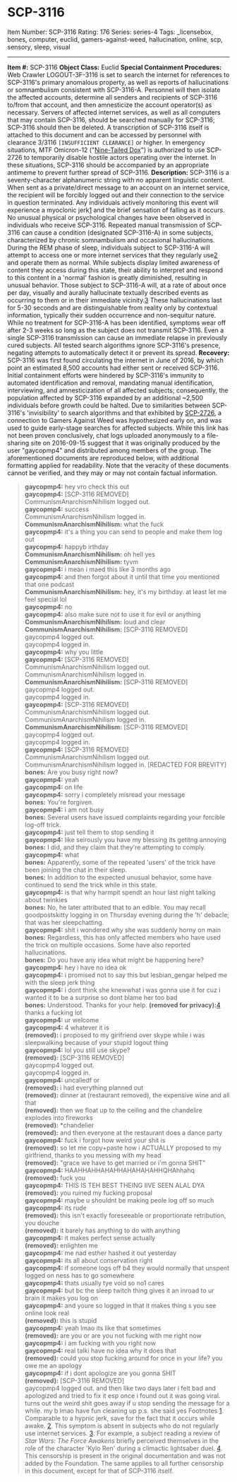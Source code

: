 # SCP-3116
Item Number: SCP-3116
Rating: 176
Series: series-4
Tags: _licensebox, bones, computer, euclid, gamers-against-weed, hallucination, online, scp, sensory, sleep, visual

---

**Item #:** SCP-3116
**Object Class:** Euclid
**Special Containment Procedures:** Web Crawler LOGOUT-3F-3116 is set to search the internet for references to SCP-3116's primary anomalous property, as well as reports of hallucinations or somnambulism consistent with SCP-3116-A. Personnel will then isolate the affected accounts, determine all senders and recipients of SCP-3116 to/from that account, and then amnesticize the account operator(s) as necessary. Servers of affected internet services, as well as all computers that may contain SCP-3116, should be searched manually for SCP-3116; SCP-3116 should then be deleted.
A transcription of SCP-3116 itself is attached to this document and can be accessed by personnel with clearance 3/3116 `[INSUFFICIENT CLEARANCE]` or higher.
In emergency situations, MTF Omicron-12 ("[Nine-Tailed Dox](/scp-2842)") is authorized to use SCP-2726 to temporarily disable hostile actors operating over the internet. In these situations, SCP-3116 should be accompanied by an appropriate antimeme to prevent further spread of SCP-3116.
**Description:** SCP-3116 is a seventy-character alphanumeric string with no apparent linguistic content. When sent as a private/direct message to an account on an internet service, the recipient will be forcibly logged out and their connection to the service in question terminated. Any individuals actively monitoring this event will experience a myoclonic jerk[1](javascript:;) and the brief sensation of falling as it occurs. No unusual physical or psychological changes have been observed in individuals who receive SCP-3116.
Repeated manual transmission of SCP-3116 can cause a condition (designated SCP-3116-A) in some subjects, characterized by chronic somnambulism and occasional hallucinations. During the REM phase of sleep, individuals subject to SCP-3116-A will attempt to access one or more internet services that they regularly use[2](javascript:;) and operate them as normal. While subjects display limited awareness of content they access during this state, their ability to interpret and respond to this content in a 'normal' fashion is greatly diminished, resulting in unusual behavior.
Those subject to SCP-3116-A will, at a rate of about once per day, visually and aurally hallucinate textually described events as occurring to them or in their immediate vicinity.[3](javascript:;) These hallucinations last for 5-30 seconds and are distinguishable from reality only by contextual information, typically their sudden occurrence and non-sequitur nature.
While no treatment for SCP-3116-A has been identified, symptoms wear off after 2-3 weeks so long as the subject does not transmit SCP-3116. Even a single SCP-3116 transmission can cause an immediate relapse in previously cured subjects.
All tested search algorithms ignore SCP-3116's presence, negating attempts to automatically detect it or prevent its spread.
**Recovery:** SCP-3116 was first found circulating the internet in June of 2016, by which point an estimated 8,500 accounts had either sent or received SCP-3116. Initial containment efforts were hindered by SCP-3116's immunity to automated identification and removal, mandating manual identification, interviewing, and amnesticization of all affected subjects; consequently, the population affected by SCP-3116 expanded by an additional ~2,500 individuals before growth could be halted.
Due to similarities between SCP-3116's 'invisibility' to search algorithms and that exhibited by [SCP-2726](/scp-2726), a connection to Gamers Against Weed was hypothesized early on, and was used to guide early-stage searches for affected subjects. While this link has not been proven conclusively, chat logs uploaded anonymously to a file-sharing site on 2016-09-15 suggest that it was originally produced by the user "gaycopmp4" and distributed among members of the group.
The aforementioned documents are reproduced below, with additional formatting applied for readability. Note that the veracity of these documents cannot be verified, and they may or may not contain factual information.
> **gaycopmp4:** hey vro check this out  
>  **gaycopmp4:** [SCP-3116 REMOVED]  
>  CommunismAnarchismNihilism logged out.  
>  **gaycopmp4:** success  
>  CommunismAnarchismNihilism logged in.  
>  **CommunismAnarchismNihilism:** what the fuck  
>  **gaycopmp4:** it's a thing you can send to people and make them log out  
>  **gaycopmp4:** happyb irthday  
>  **CommunismAnarchismNihilism:** oh hell yes  
>  **CommunismAnarchismNihilism:** tyvm  
>  **gaycopmp4:** i mean i maed this like 3 months ago  
>  **gaycopmp4:** and then forgot about it until that time you mentioned that one podcast  
>  **CommunismAnarchismNihilism:** hey, it's my birthday. at least let me feel special lol  
>  **gaycopmp4:** no  
>  **gaycopmp4:** also make sure not to use it for evil or anything  
>  **CommunismAnarchismNihilism:** loud and clear  
>  **CommunismAnarchismNihilism:** [SCP-3116 REMOVED]  
>  gaycopmp4 logged out.  
>  gaycopmp4 logged in.  
>  **gaycopmp4:** why you little  
>  **gaycopmp4:** [SCP-3116 REMOVED]  
>  CommunismAnarchismNihilism logged out.  
>  CommunismAnarchismNihilism logged in.  
>  **CommunismAnarchismNihilism:** [SCP-3116 REMOVED]  
>  gaycopmp4 logged out.  
>  gaycopmp4 logged in.  
>  **gaycopmp4:** [SCP-3116 REMOVED]  
>  CommunismAnarchismNihilism logged out.  
>  CommunismAnarchismNihilism logged in.  
>  **CommunismAnarchismNihilism:** [SCP-3116 REMOVED]  
>  gaycopmp4 logged out.  
>  gaycopmp4 logged in.  
>  **gaycopmp4:** [SCP-3116 REMOVED]  
>  CommunismAnarchismNihilism logged out.  
>  CommunismAnarchismNihilism logged in.
> [REDACTED FOR BREVITY]
> **bones:** Are you busy right now?  
>  **gaycopmp4:** yeah  
>  **gaycopmp4:** on life  
>  **gaycopmp4:** sorry i completely misread your message  
>  **bones:** You're forgiven.  
>  **gaycopmp4:** i am not busy  
>  **bones:** Several users have issued complaints regarding your forcible log-off trick.  
>  **gaycopmp4:** just tell them to stop sending it  
>  **gaycopmp4:** like seirously you have my blessing its getitng annoying  
>  **bones:** I did, and they claim that they're attempting to comply.  
>  **gaycopmp4:** what  
>  **bones:** Apparently, some of the repeated 'users' of the trick have been joining the chat in their sleep.  
>  **bones:** In addition to the expected unusual behavior, some have continued to send the trick while in this state.  
>  **gaycopmp4:** is that why harmpit spendt an hour last night talking about twinkies  
>  **bones:** No, he later attributed that to an edible. You may recall goodpostskitty logging in on Thursday evening during the 'h' debacle; that was her sleepchatting.  
>  **gaycopmp4:** shit i wondered why she was suddenly horny on main  
>  **bones:** Regardless, this has only affected members who have used the trick on multiple occasions. Some have also reported hallucinations.  
>  **bones:** Do you have any idea what might be happening here?  
>  **gaycopmp4:** hey i have no idea ok  
>  **gaycopmp4:** i promised not to say this but lesbian_gengar helped me with the sleep jerk thing  
>  **gaycopmp4:** i dont think she knewwhat i was gonna use it for cuz i wanted it to be a surprise so dont blame her too bad  
>  **bones:** Understood. Thanks for your help.
> **(removed for privacy):**[4](javascript:;) thanks a fucking lot  
>  **gaycopmp4:** ur welcome  
>  **gaycopmp4:** 4 whatever it is  
>  **(removed):** i proposed to my girlfriend over skype while i was sleepwalking because of your stupid logout thing  
>  **gaycopmp4:** lol you still use skype?  
>  **(removed):** [SCP-3116 REMOVED]  
>  gaycopmp4 logged out.  
>  gaycopmp4 logged in.  
>  **gaycopmp4:** uncalledf or  
>  **(removed):** i had everything planned out  
>  **(removed):** dinner at (restaurant removed), the expensive wine and all that  
>  **(removed):** then we float up to the ceiling and the chandelire explodes into fireworks  
>  **(removed):** *chandelier  
>  **(removed):** and then everyone at the restaurant does a dance party  
>  **gaycopmp4:** fuck i forgot how weird your shit is  
>  **(removed):** so let me copy+paste how i ACTUALLY proposed to my girlfriend, thanks to you messing with my head  
>  **(removed):** "grace we have to get married or i'm gonna SHIT"  
>  **gaycopmp4:** HAAHHAHHAHAHHAHAHAHAHHQHAhhahq  
>  **(removed):** fuck you  
>  **gaycopmp4:** THIS IS TEH BEST THEING IIVE SEEN ALAL DYA  
>  **(removed):** you ruined my fucking proposal  
>  **gaycopmp4:** maybe u shouldnt be making peole log off so much  
>  **gaycopmp4:** its rude  
>  **(removed):** this isn't exactly foreseeable or proportionate retribution, you douche  
>  **(removed):** it barely has anything to do with anything  
>  **gaycopmp4:** it makes perfect sense actually  
>  **(removed):** enlighten me  
>  **gaycopmp4:** me nad esther hashed it out yesterday  
>  **gaycopmp4:** its all about conservation right  
>  **gaycopmp4:** if someone logs off b4 they would normally that unspent logged on ness has to go somewhere  
>  **gaycopmp4:** thats usually tye void so no1 cares  
>  **gaycopmp4:** but bc the sleep twitch thing gives it an inroad to ur brain it makes you log on  
>  **gaycopmp4:** and youre so logged in that it makes thing s you see online look real  
>  **(removed):** this is stupid  
>  **gaycopmp4:** yeah lmao its like that sometimes  
>  **(removed):** are you or are you not fucking with me right now  
>  **gaycopmp4:** i am fucking with you right now  
>  **gaycopmp4:** real talki have no idea why it does that  
>  **(removed):** could you stop fucking around for once in your life? you owe me an apology  
>  **gaycopmp4:** if i dont apologize are you gonna SHIT  
>  **(removed):** [SCP-3116 REMOVED]  
>  gaycopmp4 logged out.
> and then like two days later i felt bad and apologized and tried to fix it esp once i found out it was going viral. turns out the weird shit goes away if u stop sending the message for a while. my b lmao have fun cleaning up
> p.s. she said yes
Footnotes
[1](javascript:;). Comparable to a hypnic jerk, save for the fact that it occurs while awake.
[2](javascript:;). This symptom is absent in subjects who do not regularly use internet services.
[3](javascript:;). For example, a subject reading a review of _Star Wars: The Force Awakens_ briefly perceived themselves in the role of the character 'Kylo Ren' during a climactic lightsaber duel.
[4](javascript:;). This censorship is present in the original documentation and was not added by the Foundation. The same applies to all further censorship in this document, except for that of SCP-3116 itself.